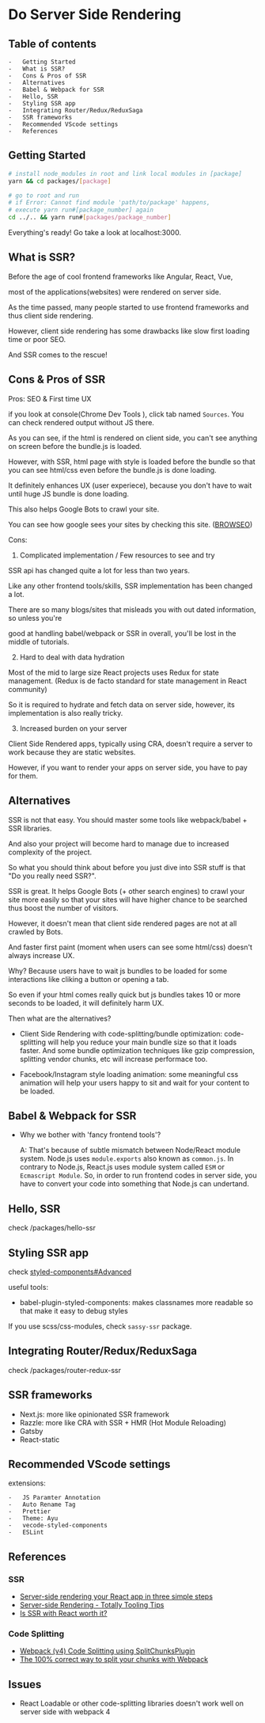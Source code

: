 # Do Server Side Rendering

## Table of contents

    -   Getting Started
    -   What is SSR?
    -   Cons & Pros of SSR
    -   Alternatives
    -   Babel & Webpack for SSR
    -   Hello, SSR
    -   Styling SSR app
    -   Integrating Router/Redux/ReduxSaga
    -   SSR frameworks
    -   Recommended VScode settings
    -   References

## Getting Started

```bash
# install node_modules in root and link local modules in [package]
yarn && cd packages/[package]

# go to root and run
# if Error: Cannot find module 'path/to/package' happens,
# execute yarn run#[package_number] again
cd ../.. && yarn run#[packages/package_number]
```

Everything's ready! Go take a look at localhost:3000.

## What is SSR?

Before the age of cool frontend frameworks like Angular, React, Vue,

most of the applications(websites) were rendered on server side.

As the time passed, many people started to use frontend frameworks and thus client side rendering.

However, client side rendering has some drawbacks like slow first loading time or poor SEO.

And SSR comes to the rescue!

## Cons & Pros of SSR

Pros: SEO & First time UX

if you look at console(Chrome Dev Tools ), click tab named `Sources`.
You can check rendered output without JS there.

As you can see, if the html is rendered on client side, you can't see anything on screen before
the bundle.js is loaded.

However, with SSR, html page with style is loaded before the bundle so that you can see html/css even
before the bundle.js is done loading.

It definitely enhances UX (user experiece), because you don't have to wait until huge JS bundle is done loading.

This also helps Google Bots to crawl your site.

You can see how google sees your sites by checking this site. ([BROWSEO](http://www.browseo.net/))

Cons:

1. Complicated implementation / Few resources to see and try

SSR api has changed quite a lot for less than two years.

Like any other frontend tools/skills, SSR implementation has been changed a lot.

There are so many blogs/sites that misleads you with out dated information, so unless you're

good at handling babel/webpack or SSR in overall, you'll be lost in the middle of tutorials.

2.  Hard to deal with data hydration

Most of the mid to large size React projects uses Redux for state management. (Redux is de facto standard for state management in React community)

So it is required to hydrate and fetch data on server side, however, its implementation is also really tricky.

3. Increased burden on your server

Client Side Rendered apps, typically using CRA, doesn't require a server to work because they are static websites.

However, if you want to render your apps on server side, you have to pay for them.

## Alternatives

SSR is not that easy. You should master some tools like webpack/babel + SSR libraries.

And also your project will become hard to manage due to increased complexity of the project.

So what you should think about before you just dive into SSR stuff is that "Do you really need SSR?".

SSR is great. It helps Google Bots (+ other search engines) to crawl your site more easily so that your sites will have higher chance to be searched thus boost the number of visitors.

However, it doesn't mean that client side rendered pages are not at all crawled by Bots.

And faster first paint (moment when users can see some html/css) doesn't always increase UX.

Why? Because users have to wait js bundles to be loaded for some interactions like cliking a button or opening a tab.

So even if your html comes really quick but js bundles takes 10 or more seconds to be loaded, it will definitely harm UX.

Then what are the alternatives?

-   Client Side Rendering with code-splitting/bundle optimization: code-splitting will help you reduce your main bundle size so that it loads faster.
    And some bundle optimization techniques like gzip compression, splitting vendor chunks, etc will increase performace too.

-   Facebook/Instagram style loading animation: some meaningful css animation will help your users happy to sit and wait for your content to be loaded.

## Babel & Webpack for SSR

-   Why we bother with 'fancy frontend tools'?

    A: That's because of subtle mismatch between Node/React module system.
    Node.js uses `module.exports` also known as `common.js`.
    In contrary to Node.js, React.js uses module system called `ESM` or `Ecmascript Module`.
    So, in order to run frontend codes in server side, you have to convert your
    code into something that Node.js can undertand.

## Hello, SSR

check /packages/hello-ssr

## Styling SSR app

check [styled-components#Advanced](https://www.styled-components.com/docs/advanced#server-side-rendering)

useful tools:

-   babel-plugin-styled-components: makes classnames more readable so that make it easy to debug styles

If you use scss/css-modules, check `sassy-ssr` package.

## Integrating Router/Redux/ReduxSaga

check /packages/router-redux-ssr

## SSR frameworks

-   Next.js: more like opinionated SSR framework
-   Razzle: more like CRA with SSR + HMR (Hot Module Reloading)
-   Gatsby
-   React-static

## Recommended VScode settings

extensions:

    -   JS Paramter Annotation
    -   Auto Rename Tag
    -   Prettier
    -   Theme: Ayu
    -   vecode-styled-components
    -   ESLint

## References

### SSR

-   [Server-side rendering your React app in three simple steps](https://medium.freecodecamp.org/server-side-rendering-your-react-app-in-three-simple-steps-7a82b95db82e)
-   [Server-side Rendering - Totally Tooling Tips](https://www.youtube.com/watch?time_continue=16&v=RAhYnK0v3rk)
-   [Is SSR with React worth it?](http://blog.jakoblind.no/is-ssr-worth-it/)

### Code Splitting

-   [Webpack (v4) Code Splitting using SplitChunksPlugin](https://itnext.io/react-router-and-webpack-v4-code-splitting-using-splitchunksplugin-f0a48f110312)
-   [The 100% correct way to split your chunks with Webpack](https://hackernoon.com/the-100-correct-way-to-split-your-chunks-with-webpack-f8a9df5b7758)

## Issues

-   React Loadable or other code-splitting libraries doesn't work well on server side with webpack 4

```

```
